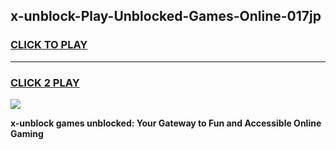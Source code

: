 
## x-unblock-Play-Unblocked-Games-Online-017jp
<h3>
<a href="https://premium76.site?title=x-unblock&ref=25A">CLICK TO PLAY</a></h3>
<hr>

<h3>
<a href="https://premium76.site?title=x-unblock&ref=25A">CLICK 2 PLAY</a>
  
</h3>

<a href="https://premium76.site?title=x-unblock&ref=25A"><img src="https://clearcache.store/games.png"></a>


**x-unblock games unblocked: Your Gateway to Fun and Accessible Online Gaming**
